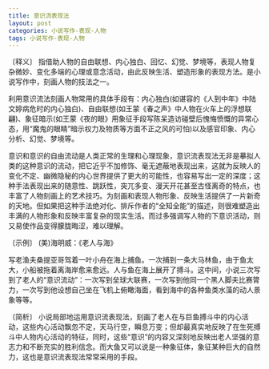 ```yaml
---
title: 意识流表现法
layout: post
categories: 小说写作-表现-人物
tags: 小说写作-表现-人物
---
```


〔释义〕 指借助人物的自由联想、内心独白、回忆、幻觉、梦境等，表现人物复杂微妙、变化多端的心理或意念活动，由此反映生活、塑造形象的表现方法。是小说写作中，刻画人物的技法之一。

利用意识流法刻画人物常用的具体手段有：内心独白(如谌容的《人到中年》中陆文婷病危时的内心独白)、自由联想(如王蒙《春之声》中人物在火车上的浮想联翩)、象征暗示(如王蒙《夜的眼》用象征手段写陈呆造访碰壁后愧悔愤慨的异常心态，用“魔鬼的眼睛”暗示权力及物质等方面不正之风的可怕)以及感官印象、内心分析、幻觉、梦境等。

意识和意识的自由流动是人类正常的生理和心理现象，意识流表现法无非是摹拟人类的这种意识的流动，把它近乎不加修饰、毫无遮蔽地表现出来，这就为反映人的变化不定、幽微隐秘的内心世界提供了更大的可能性，也容易写出一定的深度；这种手法表现出来的随意性、跳跃性，突兀多变、漫天开花甚至古怪离奇的特点，也丰富了人物刻画上的艺术技巧。为刻画和表现人物形象、反映生活提供了一片新奇的天地。但如果把这种手法绝对化、排斥作者的“全知全能”的描述，则很难塑造出丰满的人物形象和反映丰富复杂的现实生活。而过多强调写人物的下意识活动，则又易使作品变得朦胧晦涩，难以理解。

〔示例〕 (美)海明威：《老人与海》

写老渔夫桑提亚哥驾着一叶小舟在海上捕鱼。一次捕到一条大马林鱼，由于鱼太大，小船被拖着离海岸愈来愈远。人与鱼在海上展开了搏斗。这中间，小说三次写到了老人的“意识流动”：一次写到垒球大联赛，一次写到他同一个黑人脚夫比赛膂力，一次写到他设想自己坐在飞机上俯瞰海面，看到海中的各种鱼类水藻的动人景象等等。

〔简析〕 小说局部地运用意识流表现法，刻画了老人在与巨鱼搏斗中的内心活动，这些内心活动飘忽不定，天马行空，瞬息万变；但却最真实地反映了在生死搏斗中人物内心活动的特征，同时，这些“意识”的内容又深刻地反映出老人坚强的意志力和不断充实的胜利信念。而大鱼又可以说是一种象征体，象征某种巨大的自然力，这也是意识流表现法常常采用的手段。 